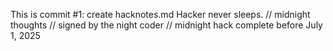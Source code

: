 This is commit #1: create hacknotes.md
Hacker never sleeps.
// midnight thoughts
// signed by the night coder
// midnight hack complete before July 1, 2025
